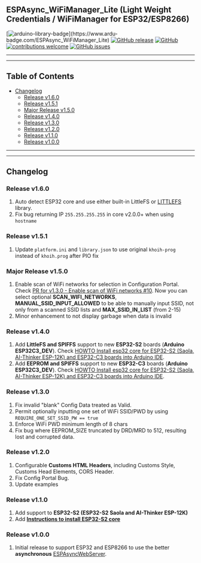 ## ESPAsync_WiFiManager_Lite (Light Weight Credentials / WiFiManager for ESP32/ESP8266)

[![arduino-library-badge](https://www.ardu-badge.com/badge/ESPAsync_WiFiManager_Lite.svg?)](https://www.ardu-badge.com/ESPAsync_WiFiManager_Lite)
[![GitHub release](https://img.shields.io/github/release/khoih-prog/ESPAsync_WiFiManager_Lite.svg)](https://github.com/khoih-prog/ESPAsync_WiFiManager_Lite/releases)
[![GitHub](https://img.shields.io/github/license/mashape/apistatus.svg)](https://github.com/khoih-prog/ESPAsync_WiFiManager_Lite/blob/main/LICENSE)
[![contributions welcome](https://img.shields.io/badge/contributions-welcome-brightgreen.svg?style=flat)](#Contributing)
[![GitHub issues](https://img.shields.io/github/issues/khoih-prog/ESPAsync_WiFiManager_Lite.svg)](http://github.com/khoih-prog/ESPAsync_WiFiManager_Lite/issues)

---
---

## Table of Contents

* [Changelog](#changelog)
  * [Release v1.6.0](#release-v160)
  * [Release v1.5.1](#release-v151)
  * [Major Release v1.5.0](#major-release-v150)
  * [Release v1.4.0](#release-v140)
  * [Release v1.3.0](#release-v130)
  * [Release v1.2.0](#release-v120)
  * [Release v1.1.0](#release-v110)
  * [Release v1.0.0](#release-v100)

---
---


## Changelog

### Release v1.6.0

1. Auto detect ESP32 core and use either built-in LittleFS or [LITTLEFS](https://github.com/lorol/LITTLEFS) library. 
2. Fix bug returning IP `255.255.255.255` in core v2.0.0+ when using `hostname`

### Release v1.5.1

1. Update `platform.ini` and `library.json` to use original `khoih-prog` instead of `khoih.prog` after PIO fix

### Major Release v1.5.0

1. Enable scan of WiFi networks for selection in Configuration Portal. Check [PR for v1.3.0 - Enable scan of WiFi networks #10](https://github.com/khoih-prog/WiFiManager_NINA_Lite/pull/10). Now you can select optional **SCAN_WIFI_NETWORKS**, **MANUAL_SSID_INPUT_ALLOWED** to be able to manually input SSID, not only from a scanned SSID lists and **MAX_SSID_IN_LIST** (from 2-15)
2. Minor enhancement to not display garbage when data is invalid

### Release v1.4.0

1. Add **LittleFS and SPIFFS** support to new **ESP32-S2** boards (**Arduino ESP32C3_DEV**). Check [HOWTO Install esp32 core for ESP32-S2 (Saola, AI-Thinker ESP-12K) and ESP32-C3 boards into Arduino IDE](#howto-install-esp32-core-for-esp32-s2-saola-ai-thinker-esp-12k-and-esp32-c3-boards-into-arduino-ide).
2. Add **EEPROM and SPIFFS** support to new **ESP32-C3** boards (**Arduino ESP32C3_DEV**). Check [HOWTO Install esp32 core for ESP32-S2 (Saola, AI-Thinker ESP-12K) and ESP32-C3 boards into Arduino IDE](#howto-install-esp32-core-for-esp32-s2-saola-ai-thinker-esp-12k-and-esp32-c3-boards-into-arduino-ide).

### Release v1.3.0

1. Fix invalid "blank" Config Data treated as Valid.
2. Permit optionally inputting one set of WiFi SSID/PWD by using `REQUIRE_ONE_SET_SSID_PW == true`
3. Enforce WiFi PWD minimum length of 8 chars
4. Fix bug where EEPROM_SIZE truncated by DRD/MRD to 512, resulting lost and corrupted data.

### Release v1.2.0

1. Configurable **Customs HTML Headers**, including Customs Style, Customs Head Elements, CORS Header.
2. Fix Config Portal Bug. 
3. Update examples

### Release v1.1.0

1. Add support to **ESP32-S2 (ESP32-S2 Saola and AI-Thinker ESP-12K)**
2. Add [**Instructions to install ESP32-S2 core**](#howto-install-esp32-s2-core-for-esp32-s2-saola-ai-thinker-esp-12k-boards-into-arduino-ide)

### Release v1.0.0

1. Initial release to support ESP32 and ESP8266 to use the better **asynchronous** [ESPAsyncWebServer](https://github.com/me-no-dev/ESPAsyncWebServer).



